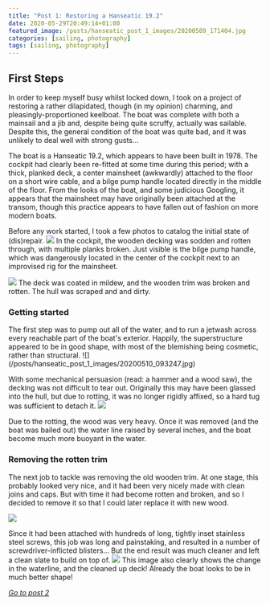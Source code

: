 ```yaml
---
title: "Post 1: Restoring a Hanseatic 19.2"
date: 2020-05-29T20:49:14+01:00
featured_image: /posts/hanseatic_post_1_images/20200509_171404.jpg
categories: [sailing, photography]
tags: [sailing, photography]
---
```


## First Steps

In order to keep myself busy whilst locked down, I took on a project of restoring a rather dilapidated, though (in my opinion) charming, and pleasingly-proportioned keelboat. The boat was complete with both a mainsail and a jib and, despite being quite scruffy, actually was sailable.
Despite this, the general condition of the boat was quite bad, and it was unlikely to deal well
with strong gusts...

The boat is a Hanseatic 19.2, which appears to have been built in 1978. The cockpit had clearly been re-fitted
at some time during this period; with a thick, planked deck, a center mainsheet (awkwardly) attached to the floor on a short wire cable, and a bilge pump handle located directly in the middle of the floor. From the looks of the boat, and some judicious Googling, it appears that the mainsheet may have originally been attached at the transom, though this practice appears to have fallen out of fashion on more modern boats.

Before any work started, I took a few photos to catalog the initial state of (dis)repair.
![](/posts/hanseatic_post_1_images/20200509_171408.jpg)
In the cockpit, the wooden decking was sodden and rotten through, with multiple planks broken. Just visible is the bilge
pump handle, which was dangerously located in the center of the cockpit next to an improvised rig for the mainsheet.

![](/posts/hanseatic_post_1_images/20200509_171404.jpg)
The deck was coated in mildew, and the wooden trim was broken and rotten. The hull was scraped and and dirty.


<h3>Getting started</h3>
The first step was to pump out all of the water, and to run a jetwash across every reachable part of the boat's exterior. Happily, the superstructure appeared to be in good shape, with most of the blemishing being cosmetic, rather than structural.
![](/posts/hanseatic_post_1_images/20200510_093247.jpg)

With some mechanical persuasion (read: a hammer and a wood saw), the decking was not difficult to tear out. Originally this may have
been glassed into the hull, but due to rotting, it was no longer rigidly affixed, so a hard tug was sufficient to detach it.
![](/posts/hanseatic_post_1_images/20200510_110722.jpg)

Due to the rotting, the wood was very heavy. Once it was removed (and the boat was bailed out) the water line raised by several inches,
and the boat become much more buoyant in the water.

<h3>Removing the rotten trim</h3>
The next job to tackle was removing the old wooden trim. At one stage, this probably looked very nice, and it had been very nicely made with clean joins and caps. But with time it had become rotten and broken, and so I decided to remove it so that I could later replace it with new wood.

![](/posts/hanseatic_post_1_images/20200510_123818.jpg)

Since it had been attached with hundreds of long, tightly inset stainless steel screws, this job was long and painstaking, and resulted in a number of screwdriver-inflicted blisters... But the end result was much cleaner and left a clean slate to build on top of.
![](/posts/hanseatic_post_1_images/20200510_131442.jpg)
This image also clearly shows the change in the waterline, and the cleaned up deck! Already the boat looks to be in much better shape!

_[Go to post 2](/posts/hanseatic_post_2)_

